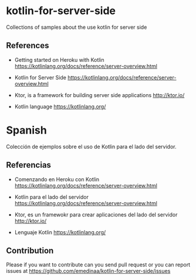 # kotlin-for-server-side
Collections of samples about the use kotlin for server side


## References

- Getting started on Heroku with Kotlin https://kotlinlang.org/docs/reference/server-overview.html

- Kotlin for Server Side https://kotlinlang.org/docs/reference/server-overview.html

- Ktor,  is a framework for building server side applications http://ktor.io/

- Kotlin language https://kotlinlang.org/

# Spanish

Colección de ejemplos sobre el uso de Kotlin para el lado del servidor.

## Referencias 

- Comenzando en Heroku con Kotlin  https://kotlinlang.org/docs/reference/server-overview.html

- Kotlin para el lado del servidor https://kotlinlang.org/docs/reference/server-overview.html

- Ktor, es un framewokr para crear aplicaciones del lado del servidor http://ktor.io/

- Lenguaje Kotlin https://kotlinlang.org/

##

## Contribution

Please if you want to contribute can you send pull request or you can report issues at  https://github.com/emedinaa/kotlin-for-server-side/issues

